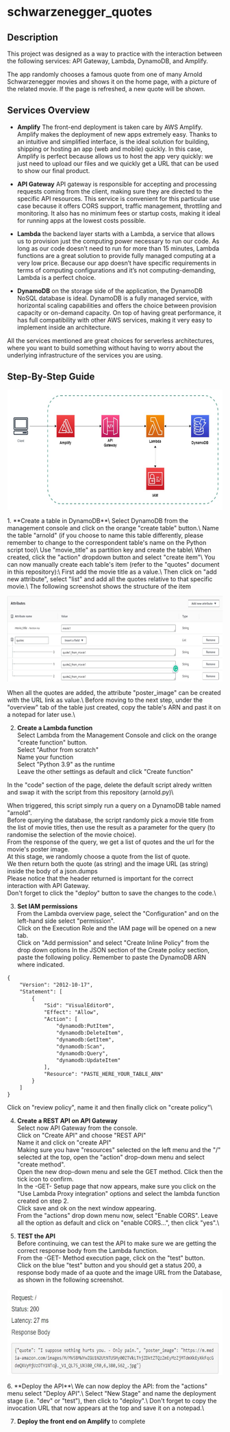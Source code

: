 # schwarzenegger_quotes


## **Description**
This project was designed as a way to practice with the interaction between the following services: API Gateway, Lambda, DynamoDB, and Amplify.

The app randomly chooses a famous quote from one of many Arnold Schwarzenegger movies and shows it on the home page, with a picture of the related movie.
If the page is refreshed, a new quote will be shown.

## **Services Overview**

- **Amplify**
The front-end deployment is taken care by AWS Amplify. 
Amplify makes the deployment of new apps extremely easy. Thanks to an intuitive and simplified interface, is the ideal solution for building, shipping or hosting an app (web and mobile) quickly. In this case, Amplify is perfect because allows us to host the app very quickly: we just need to upload our files and we quickly get a URL that can be used to show our final product. 

- **API Gateway**
API gateway is responsible for accepting and processing requests coming from the client, making sure they are directed to the specific API resources.
This service is convenient for this particular use case because it offers CORS support, traffic management, throttling and monitoring. It also has no minimum fees or startup costs, making it ideal for running apps at the lowest costs possible. 

- **Lambda**
the backend layer starts with a Lambda, a service that allows us to provision just the computing power necessary to run our code. As long as our code doesn’t need to run for more than 15 minutes, Lambda functions are a great solution to provide fully managed computing at a very low price. Because our app doesn’t have specific requirements in terms of computing configurations and it’s not computing-demanding, Lambda is a perfect choice.

- **DynamoDB**
on the storage side of the application, the DynamoDB NoSQL database is ideal. 
DynamoDB is a fully managed service, with horizontal scaling capabilities and offers the choice between provision capacity or on-demand capacity.
On top of having great performance, it has full compatibility with other AWS services, making it very easy to implement inside an architecture.

All the services mentioned are great choices for serverless architectures, where you want to build something without having to worry about the underlying infrastructure of the services you are using. 

## **Step-By-Step Guide**
<p align="center">
<img src="images/arnoldDiagram.jpg" width="600" height="280">
</p>
1. **Create a table in DynamoDB**\
Select DynamoDB from the management console and click on the orange "create table" button.\
Name the table "arnold" (if you choose to name this table differently, please remember to change to the correspondent table's name on the Python script too)\
Use "movie_title" as partition key and create the table\
When created, click the "action" dropdown button and select "create item"\
You can now manually create each table's item (refer to the "quotes" document in this repository):\
First add the movie title as a value.\
Then click on "add new attribute", select "list" and add all the quotes relative to that specific movie.\
The following screenshot shows the structure of the item
<p align="center">
<img src="images/create_item_example.jpg"  width="700" height="200"> 
</p>
When all the quotes are added, the attribute "poster_image" can be created with the URL link as value.\
Before moving to the next step, under the "overview" tab of the table just created, copy the table's ARN and past it on a notepad for later use.\

2. **Create a Lambda function**\
Select Lambda from the Management Console and click on the orange "create function" button.\
Select "Author from scratch"\
Name your function\
Select "Python 3.9" as the runtime\
Leave the other settings as default and click "Create function"

In the "code" section of the page, delete the default script alredy written and swap it with the script from this repository (arnold.py)\

When triggered, this script simply run a query on a DynamoDB table named "arnold".\
Before querying the database, the script randomly pick a movie title from the list of movie titles, then use the result as a parameter for the query (to randomise the selection of the movie choice).\
From the response of the query, we get a list of quotes and the url for the movie's poster image.\
At this stage, we randomly choose a quote from the list of quote.\
We then return both the quote (as string) and the image URL (as string) inside the body of a json.dumps\
Please notice that the header returned is important for the correct interaction with API Gateway.\
Don't forget to click the "deploy" button to save the changes to the code.\

3. **Set IAM permissions**\
From the Lambda overview page, select the "Configuration" and on the left-hand side select "permission".\
Click on the Execution Role and the IAM page will be opened on a new tab.\
Click on "Add permission" and select "Create Inline Policy" from the drop down options
In the JSON section of the Create policy section, paste the following policy. Remember to paste the DynamoDB ARN where indicated.
```
{
    "Version": "2012-10-17",
    "Statement": [
        {
            "Sid": "VisualEditor0",
            "Effect": "Allow",
            "Action": [
                "dynamodb:PutItem",
                "dynamodb:DeleteItem",
                "dynamodb:GetItem",
                "dynamodb:Scan",
                "dynamodb:Query",
                "dynamodb:UpdateItem"
            ],
            "Resource": "PASTE_HERE_YOUR_TABLE_ARN"
        }
    ]
}
```
Click on "review policy", name it and then finally click on "create policy"\

4. **Create a REST API on API Gateway**\
Select now API Gateway from the console.\
Click on "Create API" and choose "REST API"\
Name it and click on "create API"\
Making sure you have "resources" selected on the left menu and the "/" selected at the top, open the "action" drop-down menu and select "create method".\
Open the new drop-down menu and sele the GET method. Click then the tick icon to confirm.\
In the -GET- Setup page that now appears, make sure you click on the "Use Lambda Proxy integration" options and select the lambda function created on step 2.\
Click save and ok on the next window appearing.\
From the "actions" drop down menu now, select "Enable CORS". Leave all the option as default and click on "enable CORS...", then click "yes".\

5. **TEST the API**\
Before continuing, we can test the API to make sure we are getting the correct response body from the Lambda function.\
From the -GET- Method execution page, click on the "test" button.\
Click on the blue "test" button and you should get a status 200, a response body made of aa quote and the image URL from the Database, as shown in the following screenshot.
<p align="center">
<img src="images/response_body.jpg"  width="700" height="200">
</p>
6. **Deploy the API**\
We can now deploy the API: from the "actions" menu select "Deploy API".\
Select "New Stage" and name the deployment stage (i.e. "dev" or "test"), then click to "deploy".\
Don't forget to copy the invocation URL that now appears at the top and save it on a notepad.\

7. **Deploy the front end on Amplify**
to complete
